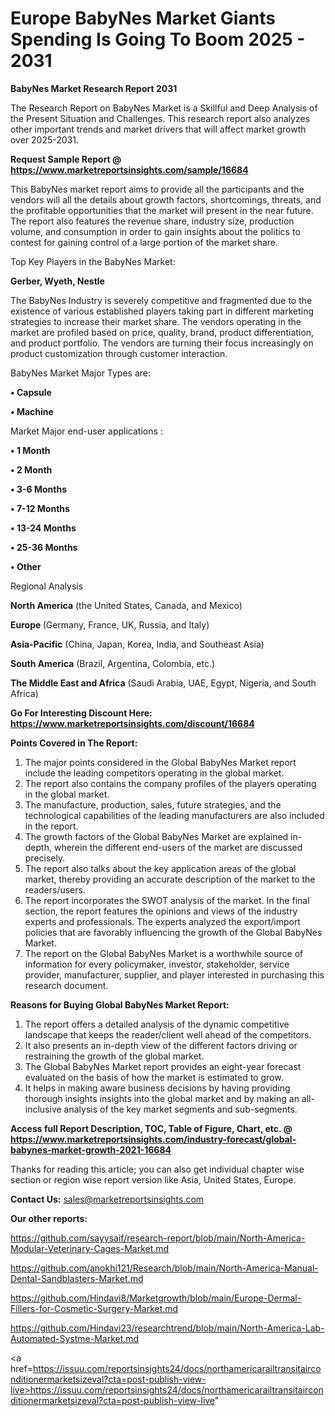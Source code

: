 # Europe BabyNes Market Giants Spending Is Going To Boom 2025 - 2031

<strong>BabyNes Market Research Report 2031</strong>

The Research Report on BabyNes Market is a Skillful and Deep Analysis of the Present Situation and Challenges. This research report also analyzes other important trends and market drivers that will affect market growth over 2025-2031.

<strong>Request Sample Report @ <a href=https://www.marketreportsinsights.com/sample/16684>https://www.marketreportsinsights.com/sample/16684</a></strong>

This BabyNes market report aims to provide all the participants and the vendors will all the details about growth factors, shortcomings, threats, and the profitable opportunities that the market will present in the near future. The report also features the revenue share, industry size, production volume, and consumption in order to gain insights about the politics to contest for gaining control of a large portion of the market share.

Top Key Players in the BabyNes Market:

<strong>Gerber, Wyeth, Nestle</strong>

The BabyNes Industry is severely competitive and fragmented due to the existence of various established players taking part in different marketing strategies to increase their market share. The vendors operating in the market are profiled based on price, quality, brand, product differentiation, and product portfolio. The vendors are turning their focus increasingly on product customization through customer interaction.

BabyNes Market Major Types are:

<strong>• Capsule

• Machine</strong>

Market Major end-user applications :

<strong>• 1 Month

• 2 Month

• 3-6 Months

• 7-12 Months

• 13-24 Months

• 25-36 Months

• Other</strong>

Regional Analysis

</u><strong><b>North America</b></strong> (the United States, Canada, and Mexico)

<strong><b>Europe </b></strong>(Germany, France, UK, Russia, and Italy)

<strong><b>Asia-Pacific</b></strong> (China, Japan, Korea, India, and Southeast Asia)

<strong><b>South America</b></strong> (Brazil, Argentina, Colombia, etc.)

<strong><b>The Middle East and Africa</b></strong> (Saudi Arabia, UAE, Egypt, Nigeria, and South Africa)

<strong>Go For Interesting Discount Here: <a href=https://www.marketreportsinsights.com/discount/16684>https://www.marketreportsinsights.com/discount/16684</a></strong>

<strong>Points Covered in The Report:</strong>
<ol>
  <li>The major points considered in the Global BabyNes Market report include the leading competitors operating in the global market.</li>
  <li>The report also contains the company profiles of the players operating in the global market.</li>
  <li>The manufacture, production, sales, future strategies, and the technological capabilities of the leading manufacturers are also included in the report.</li>
  <li>The growth factors of the Global BabyNes Market are explained in-depth, wherein the different end-users of the market are discussed precisely.</li>
  <li>The report also talks about the key application areas of the global market, thereby providing an accurate description of the market to the readers/users.</li>
  <li>The report incorporates the SWOT analysis of the market. In the final section, the report features the opinions and views of the industry experts and professionals. The experts analyzed the export/import policies that are favorably influencing the growth of the Global BabyNes Market.</li>
  <li>The report on the Global BabyNes Market is a worthwhile source of information for every policymaker, investor, stakeholder, service provider, manufacturer, supplier, and player interested in purchasing this research document.</li>
</ol>
<strong>Reasons for Buying Global BabyNes Market Report:</strong>

<ol>
  <li>The report offers a detailed analysis of the dynamic competitive landscape that keeps the reader/client well ahead of the competitors.</li>
  <li>It also presents an in-depth view of the different factors driving or restraining the growth of the global market.</li>
  <li>The Global BabyNes Market report provides an eight-year forecast evaluated on the basis of how the market is estimated to grow.</li>
  <li>It helps in making aware business decisions by having providing thorough insights insights into the global market and by making an all-inclusive analysis of the key market segments and sub-segments.</li>
</ol>
<strong>Access full Report Description, TOC, Table of Figure, Chart, etc. @ <a href=https://www.marketreportsinsights.com/industry-forecast/global-babynes-market-growth-2021-16684>https://www.marketreportsinsights.com/industry-forecast/global-babynes-market-growth-2021-16684</a></strong>


Thanks for reading this article; you can also get individual chapter wise section or region wise report version like Asia, United States, Europe.

<strong>Contact Us:</strong>
sales@marketreportsinsights.com

<strong>Our other reports:</strong>

<a href=https://github.com/sayysaif/research-report/blob/main/North-America-Modular-Veterinary-Cages-Market.md>https://github.com/sayysaif/research-report/blob/main/North-America-Modular-Veterinary-Cages-Market.md</a>

<a href=https://github.com/anokhi121/Research/blob/main/North-America-Manual-Dental-Sandblasters-Market.md>https://github.com/anokhi121/Research/blob/main/North-America-Manual-Dental-Sandblasters-Market.md</a>

<a href=https://github.com/Hindavi8/Marketgrowth/blob/main/Europe-Dermal-Fillers-for-Cosmetic-Surgery-Market.md>https://github.com/Hindavi8/Marketgrowth/blob/main/Europe-Dermal-Fillers-for-Cosmetic-Surgery-Market.md</a>

<a href=https://github.com/Hindavi23/researchtrend/blob/main/North-America-Lab-Automated-Systme-Market.md>https://github.com/Hindavi23/researchtrend/blob/main/North-America-Lab-Automated-Systme-Market.md</a>

<a href=https://issuu.com/reportsinsights24/docs/northamericarailtransitairconditionermarketsizeval?cta=post-publish-view-live>https://issuu.com/reportsinsights24/docs/northamericarailtransitairconditionermarketsizeval?cta=post-publish-view-live</a>"
